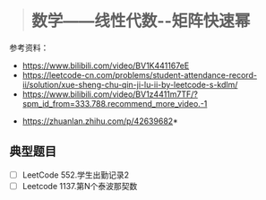 > # 数学——线性代数--矩阵快速幂

参考资料：

- https://www.bilibili.com/video/BV1K441167eE
- https://leetcode-cn.com/problems/student-attendance-record-ii/solution/xue-sheng-chu-qin-ji-lu-ii-by-leetcode-s-kdlm/
- https://www.bilibili.com/video/BV1z4411m7TF/?spm_id_from=333.788.recommend_more_video.-1

* https://zhuanlan.zhihu.com/p/42639682*



## 典型题目

- [ ] LeetCode 552.学生出勤记录2
- [ ] Leetcode 1137.第N个泰波那契数
